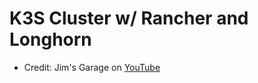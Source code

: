 # K3S Cluster w/ Rancher and Longhorn
  * Credit: Jim's Garage on [YouTube](https://www.youtube.com/@Jims-Garage)
